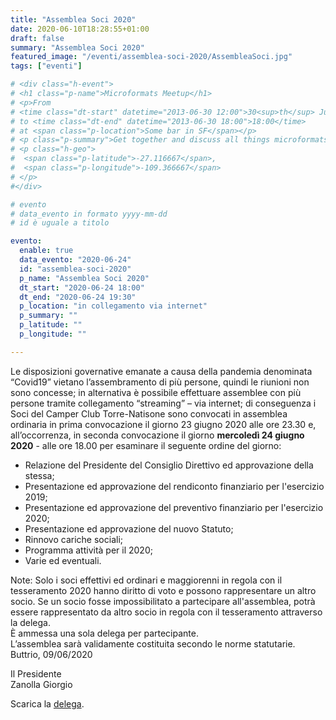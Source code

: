 ```yaml
---
title: "Assemblea Soci 2020"
date: 2020-06-10T18:28:55+01:00
draft: false
summary: "Assemblea Soci 2020"
featured_image: "/eventi/assemblea-soci-2020/AssembleaSoci.jpg"
tags: ["eventi"]

# <div class="h-event">
# <h1 class="p-name">Microformats Meetup</h1>
# <p>From 
# <time class="dt-start" datetime="2013-06-30 12:00">30<sup>th</sup> June 2013, 12:00</time>
# to <time class="dt-end" datetime="2013-06-30 18:00">18:00</time>
# at <span class="p-location">Some bar in SF</span></p>
# <p class="p-summary">Get together and discuss all things microformats-related.</p>
# <p class="h-geo">
#  <span class="p-latitude">-27.116667</span>,
#  <span class="p-longitude">-109.366667</span>
# </p>
#</div>

# evento 
# data_evento in formato yyyy-mm-dd
# id è uguale a titolo

evento:
  enable: true
  data_evento: "2020-06-24"
  id: "assemblea-soci-2020"
  p_name: "Assemblea Soci 2020"
  dt_start: "2020-06-24 18:00"
  dt_end: "2020-06-24 19:30"
  p_location: "in collegamento via internet"
  p_summary: ""
  p_latitude: ""
  p_longitude: ""

---
```


Le disposizioni governative emanate a causa della pandemia denominata “Covid19” vietano l’assembramento di più persone, quindi le riunioni non sono concesse; in alternativa è possibile effettuare assemblee con più persone tramite collegamento “streaming” – via internet; di conseguenza i Soci del Camper Club Torre-Natisone sono convocati in assemblea ordinaria in prima convocazione il giorno 23 giugno 2020 alle ore 23.30 e, all’occorrenza, in seconda convocazione il giorno **mercoledì 24 giugno 2020** - alle ore 18.00 per esaminare il seguente ordine del giorno:

- Relazione del Presidente del Consiglio Direttivo ed approvazione della stessa;
- Presentazione ed approvazione del rendiconto finanziario per l'esercizio 2019;
- Presentazione ed approvazione del preventivo finanziario per l'esercizio 2020;
- Presentazione ed approvazione del nuovo Statuto;
- Rinnovo cariche sociali;
- Programma attività per il 2020;
- Varie ed eventuali.

Note: Solo i soci effettivi ed ordinari e maggiorenni in regola con il tesseramento 2020 hanno diritto di voto e possono rappresentare un altro socio. Se un socio fosse impossibilitato a partecipare all'assemblea, potrà essere rappresentato da altro socio in regola con il tesseramento attraverso la delega.  
È ammessa una sola delega per partecipante.  
L’assemblea sarà validamente costituita secondo le norme statutarie.  
Buttrio, 09/06/2020  

Il Presidente  
Zanolla Giorgio

Scarica la [delega](Delega.pdf).
